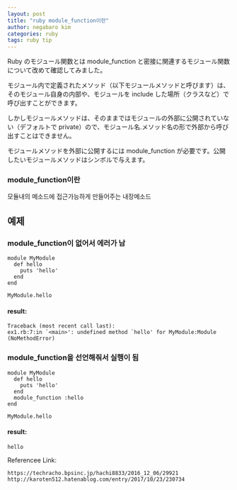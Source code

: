 ```yaml
---
layout: post
title: "ruby module_function이란"
author: negabaro kim
categories: ruby
tags: ruby tip
---
```


Ruby のモジュール関数とは
module_function と密接に関連するモジュール関数について改めて確認してみました。

モジュール内で定義されたメソッド（以下モジュールメソッドと呼びます）は、そのモジュール自身の内部や、モジュールを include した場所（クラスなど）で呼び出すことができます。

しかしモジュールメソッドは、そのままではモジュールの外部に公開されていない（デフォルトで private）ので、モジュール名.メソッド名の形で外部から呼び出すことはできません。

モジュールメソッドを外部に公開するには module_function が必要です。公開したいモジュールメソッドはシンボルで与えます。

### module_function이란

모듈내의 메소드에 접근가능하게 만들어주는 내장메소드

## 예제

### module_function이 없어서 에러가 남

```
module MyModule
  def hello
    puts 'hello'
  end
end

MyModule.hello
```

#### result:

```
Traceback (most recent call last):
ex1.rb:7:in `<main>': undefined method `hello' for MyModule:Module (NoMethodError)
```

### module_function을 선언해줘서 실행이 됨

```
module MyModule
  def hello
    puts 'hello'
  end
  module_function :hello
end

MyModule.hello
```

#### result:

```
hello
```

Referencee Link:

```
https://techracho.bpsinc.jp/hachi8833/2016_12_06/29921
http://karoten512.hatenablog.com/entry/2017/10/23/230734
```

